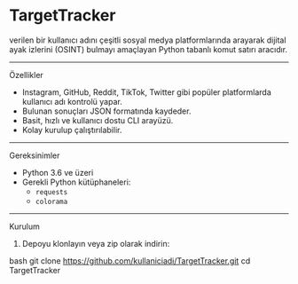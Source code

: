 # TargetTracker

 verilen bir kullanıcı adını çeşitli sosyal medya platformlarında arayarak dijital ayak izlerini (OSINT) bulmayı amaçlayan Python tabanlı komut satırı aracıdır.

---

 Özellikler

- Instagram, GitHub, Reddit, TikTok, Twitter gibi popüler platformlarda kullanıcı adı kontrolü yapar.
- Bulunan sonuçları JSON formatında kaydeder.
- Basit, hızlı ve kullanıcı dostu CLI arayüzü.
- Kolay kurulup çalıştırılabilir.

---

 Gereksinimler

- Python 3.6 ve üzeri
- Gerekli Python kütüphaneleri:
  - `requests`
  - `colorama`

---

Kurulum

1. Depoyu klonlayın veya zip olarak indirin:

bash
   git clone https://github.com/kullaniciadi/TargetTracker.git
   cd TargetTracker
